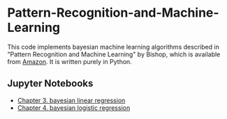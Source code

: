 # Pattern-Recognition-and-Machine-Learning
This code implements bayesian machine learning algorithms described in "Pattern Recognition and Machine Learning" by Bishop, which is available from [Amazon](https://www.amazon.com/Pattern-Recognition-Learning-Information-Statistics/dp/0387310738/ref=sr_1_2?ie=UTF8&s=books&qid=1263391804&sr=8-2#reader_0387310738). It is written purely in Python.


## Jupyter Notebooks
- [Chapter 3. bayesian linear regression](https://github.com/TakuyaMurata/Pattern-Recognition-and-Machine-Learning/blob/master/Chapter%203%20:%20bayesian%20linear%20regression.ipynb)
- [Chapter 4. bayesian logistic regression](https://github.com/TakuyaMurata/Pattern-Recognition-and-Machine-Learning/blob/master/Chapter%204%20%20:%20Bayesian%20Logistic%20Regression.ipynb)
